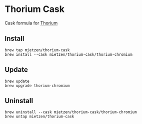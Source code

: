 # Thorium Cask

Cask formula for [Thorium](https://thorium.rocks)

## Install
```
brew tap mietzen/thorium-cask
brew install --cask mietzen/thorium-cask/thorium-chromium
```

## Update
```
brew update
brew upgrade thorium-chromium
```

## Uninstall
```
brew uninstall --cask mietzen/thorium-cask/thorium-chromium
brew untap mietzen/thorium-cask
```
